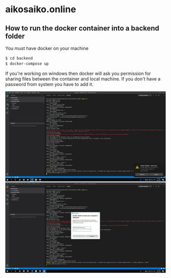 # aikosaiko.online

## How to run the docker container into a backend folder

You must have docker on your machine

```sh
$ cd backend
$ docker-compose up
```

If you're working on windows then docker will ask you permission for sharing files between the container and local machine.
If you don't have a password from system you have to add it.

![](https://github.com/neyron163/aikosaiko.online/blob/master/2.jpeg)
![](https://github.com/neyron163/aikosaiko.online/blob/master/1.jpeg)